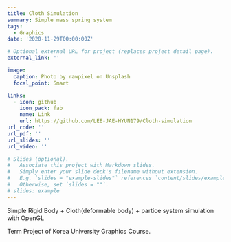 ```yaml
---
title: Cloth Simulation
summary: Simple mass spring system
tags:
  - Graphics
date: '2020-11-29T00:00:00Z'

# Optional external URL for project (replaces project detail page).
external_link: ''

image:
  caption: Photo by rawpixel on Unsplash
  focal_point: Smart

links:
  - icon: github
    icon_pack: fab
    name: Link
    url: https://github.com/LEE-JAE-HYUN179/Cloth-simulation
url_code: ''
url_pdf: ''
url_slides: ''
url_video: ''

# Slides (optional).
#   Associate this project with Markdown slides.
#   Simply enter your slide deck's filename without extension.
#   E.g. `slides = "example-slides"` references `content/slides/example-slides.md`.
#   Otherwise, set `slides = ""`.
# slides: example
---
```


Simple Rigid Body + Cloth(deformable body) + partice system simulation with OpenGL

Term Project of Korea University Graphics Course.



